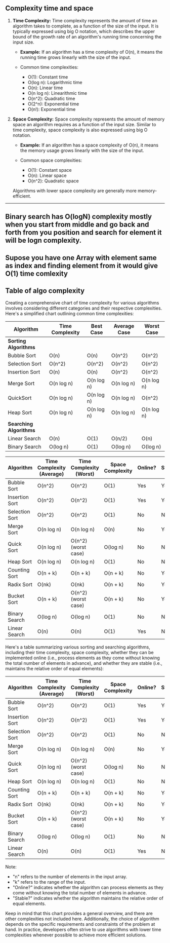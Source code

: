 ## Complexity time and space

1. **Time Complexity:**
   Time complexity represents the amount of time an algorithm takes to complete, as a function of the size of the input. It is typically expressed using big O notation, which describes the upper bound of the growth rate of an algorithm's running time concerning the input size.

   - **Example:**
     If an algorithm has a time complexity of O(n), it means the running time grows linearly with the size of the input.

   - Common time complexities:
     - O(1): Constant time
     - O(log n): Logarithmic time
     - O(n): Linear time
     - O(n log n): Linearithmic time
     - O(n^2): Quadratic time
     - O(2^n): Exponential time
     - O(n!): Exponential time
      

2. **Space Complexity:**
   Space complexity represents the amount of memory space an algorithm requires as a function of the input size. Similar to time complexity, space complexity is also expressed using big O notation.

   - **Example:**
     If an algorithm has a space complexity of O(n), it means the memory usage grows linearly with the size of the input.

   - Common space complexities:
     - O(1): Constant space
     - O(n): Linear space
     - O(n^2): Quadratic space

   Algorithms with lower space complexity are generally more memory-efficient.

--------
## Binary search has O(logN) complexity mostly when you start from middle and go back and forth from you position and search for element it will be logn complexity.

## Supose you have one Array with element same as index and finding element from it would give O(1) time comlexity

## Table of algo complexity
Creating a comprehensive chart of time complexity for various algorithms involves considering different categories and their respective complexities. Here's a simplified chart outlining common time complexities:

| Algorithm        | Time Complexity | Best Case | Average Case | Worst Case |
|------------------|-----------------|-----------|--------------|------------|
| **Sorting Algorithms** | | | | |
| Bubble Sort      | O(n)            | O(n)      | O(n^2)        | O(n^2)      |
| Selection Sort   | O(n^2)          | O(n^2)    | O(n^2)        | O(n^2)      |
| Insertion Sort   | O(n)            | O(n)      | O(n^2)        | O(n^2)      |
| Merge Sort       | O(n log n)      | O(n log n)| O(n log n)    | O(n log n)  |
| QuickSort        | O(n log n)      | O(n log n)| O(n log n)    | O(n^2)      |
| Heap Sort        | O(n log n)      | O(n log n)| O(n log n)    | O(n log n)  |
| **Searching Algorithms** | | | | |
| Linear Search    | O(n)            | O(1)      | O(n/2)        | O(n)       |
| Binary Search    | O(log n)        | O(1)      | O(log n)      | O(log n)    |


| Algorithm         | Time Complexity (Average) | Time Complexity (Worst) | Space Complexity | Online? | Stable? |
|-------------------|----------------------------|-------------------------|------------------|---------|---------|
| Bubble Sort       | O(n^2)                     | O(n^2)                  | O(1)             | Yes     | Yes     |
| Insertion Sort    | O(n^2)                     | O(n^2)                  | O(1)             | Yes     | Yes     |
| Selection Sort    | O(n^2)                     | O(n^2)                  | O(1)             | No      | No      |
| Merge Sort        | O(n log n)                 | O(n log n)              | O(n)             | No      | Yes     |
| Quick Sort        | O(n log n)                 | O(n^2) (worst case)     | O(log n)         | No      | No      |
| Heap Sort         | O(n log n)                 | O(n log n)              | O(1)             | No      | No      |
| Counting Sort     | O(n + k)                   | O(n + k)                | O(n + k)         | No      | Yes     |
| Radix Sort        | O(nk)                      | O(nk)                   | O(n + k)         | No      | Yes     |
| Bucket Sort       | O(n + k)                   | O(n^2) (worst case)     | O(n + k)         | No      | Yes     |
| Binary Search     | O(log n)                   | O(log n)                 | O(1)             | No      | N/A     |
| Linear Search     | O(n)                       | O(n)                     | O(1)             | Yes     | N/A     |


Here's a table summarizing various sorting and searching algorithms, including their time complexity, space complexity, whether they can be implemented online (i.e., process elements as they come without knowing the total number of elements in advance), and whether they are stable (i.e., maintains the relative order of equal elements):

| Algorithm         | Time Complexity (Average) | Time Complexity (Worst) | Space Complexity | Online? | Stable? |
|-------------------|----------------------------|-------------------------|------------------|---------|---------|
| Bubble Sort       | O(n^2)                     | O(n^2)                  | O(1)             | Yes     | Yes     |
| Insertion Sort    | O(n^2)                     | O(n^2)                  | O(1)             | Yes     | Yes     |
| Selection Sort    | O(n^2)                     | O(n^2)                  | O(1)             | No      | No      |
| Merge Sort        | O(n log n)                 | O(n log n)              | O(n)             | No      | Yes     |
| Quick Sort        | O(n log n)                 | O(n^2) (worst case)     | O(log n)         | No      | No      |
| Heap Sort         | O(n log n)                 | O(n log n)              | O(1)             | No      | No      |
| Counting Sort     | O(n + k)                   | O(n + k)                | O(n + k)         | No      | Yes     |
| Radix Sort        | O(nk)                      | O(nk)                   | O(n + k)         | No      | Yes     |
| Bucket Sort       | O(n + k)                   | O(n^2) (worst case)     | O(n + k)         | No      | Yes     |
| Binary Search     | O(log n)                   | O(log n)                 | O(1)             | No      | N/A     |
| Linear Search     | O(n)                       | O(n)                     | O(1)             | Yes     | N/A     |

Note:
- "n" refers to the number of elements in the input array.
- "k" refers to the range of the input.
- "Online?" indicates whether the algorithm can process elements as they come without knowing the total number of elements in advance.
- "Stable?" indicates whether the algorithm maintains the relative order of equal elements.

Keep in mind that this chart provides a general overview, and there are other complexities not included here. Additionally, the choice of algorithm depends on the specific requirements and constraints of the problem at hand. In practice, developers often strive to use algorithms with lower time complexities whenever possible to achieve more efficient solutions.
